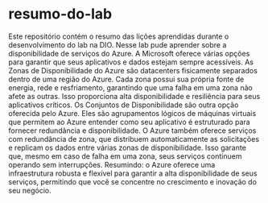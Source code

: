 # resumo-do-lab
Este repositório contém o resumo das lições aprendidas durante o desenvolvimento do lab na DIO.
Nesse lab pude aprender sobre a disponibilidade de serviços do Azure. A Microsoft oferece várias opções para garantir que seus aplicativos e dados estejam sempre acessíveis. As Zonas de Disponibilidade do Azure são datacenters fisicamente separados dentro de uma região do Azure. Cada zona possui sua própria fonte de energia, rede e resfriamento, garantindo que uma falha em uma zona não afete as outras. Isso proporciona alta disponibilidade e resiliência para seus aplicativos críticos. Os Conjuntos de Disponibilidade são outra opção oferecida pelo Azure. Eles são agrupamentos lógicos de máquinas virtuais que permitem ao Azure entender como seu aplicativo é estruturado para fornecer redundância e disponibilidade. O Azure também oferece serviços com redundância de zona, que distribuem automaticamente as solicitações e replicam os dados entre várias zonas de disponibilidade. Isso garante que, mesmo em caso de falha em uma zona, seus serviços continuem operando sem interrupções. Resumindo: o Azure oferece uma infraestrutura robusta e flexível para garantir a alta disponibilidade de seus serviços, permitindo que você se concentre no crescimento e inovação do seu negócio.
